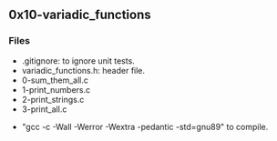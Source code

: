 ## 0x10-variadic_functions
### Files
- .gitignore: to ignore unit tests.
- variadic_functions.h: header file.
- 0-sum_them_all.c
- 1-print_numbers.c
- 2-print_strings.c
- 3-print_all.c

+ "gcc -c -Wall -Werror -Wextra -pedantic -std=gnu89" to compile.

